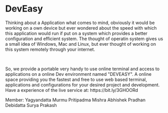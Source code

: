 # DevEasy

<p>Thinking about a Application what comes to mind, obviously it would be working on a own device but ever wondered about the speed with which this application would run if put on a system which provides a better configuration and efficient system. The thought of operatin system gives us a small idea of Windows, Mac and Linux, but ever thought of working on this system remotely through your internet.</p>
<br/>
<p>So, we provide a portable very handy to use online terminal and access to applications on a online Dev environment named "DEVEASY". A online space providing you the fastest and free to use web based terminal, applications and configurations for your desired project and development.
Have a experience of the live service at: https://bit.ly/3GHOORd</p>


Member: Yagyandatta Murmu
Pritipadma Mishra
Abhishek Pradhan
Debidatta Surya Prakash
